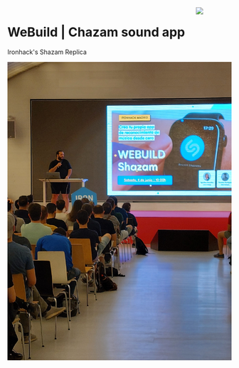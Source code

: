 <img src="http://www.franbosquet.com/wp-content/uploads/ironhack_logonegro.png" width="80" style="float:right">

# WeBuild | Chazam sound app 

Ironhack's Shazam Replica

![Victor](images/Victor.jpg)